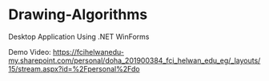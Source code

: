 # Drawing-Algorithms
Desktop Application Using .NET WinForms

Demo Video: https://fcihelwanedu-my.sharepoint.com/personal/doha_201900384_fci_helwan_edu_eg/_layouts/15/stream.aspx?id=%2Fpersonal%2Fdo
